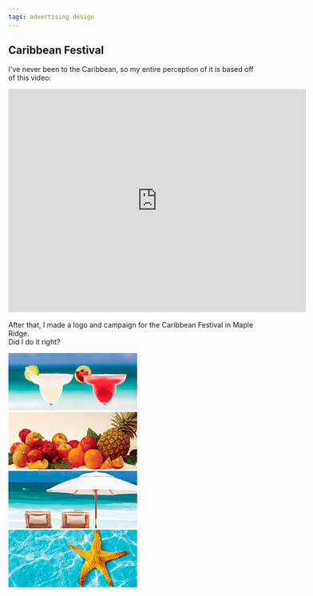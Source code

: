 ```yaml
---
tags: advertising design
---
```


<article>
<h1>Caribbean Festival</h1>
<section>
<p>I've never been to the Caribbean, so my entire perception of it is based off of this video:</p>
<iframe width="596" height="447" src="http://www.youtube.com/embed/ZAS6NU93dfs?rel=0" frameborder="0" allowfullscreen></iframe>
<p>After that, I made a logo and campaign for the Caribbean Festival in Maple Ridge.<br/>Did I do it right?</p>
</section>
<aside>
<a href="images/CaribbeanFestival1.jpg" class="luminous" title="Caribbean Festival Banner Advertisement" rel="Caribbean Festival"><img src="images/CaribbeanFestival1-thumb.jpg" width="258" height="115"></a>
<a href="images/CaribbeanFestival2.jpg" class="luminous" title="Caribbean Festival Banner Advertisement" rel="Caribbean Festival"><img src="images/CaribbeanFestival2-thumb.jpg" width="258" height="115"></a>
<a href="images/CaribbeanFestival3.jpg" class="luminous" title="Caribbean Festival Banner Advertisement" rel="Caribbean Festival"><img src="images/CaribbeanFestival3-thumb.jpg" width="258" height="115"></a>
<a href="images/CaribbeanFestival4.jpg" class="luminous" title="Caribbean Festival Banner Advertisement" rel="Caribbean Festival"><img src="images/CaribbeanFestival4-thumb.jpg" width="258" height="115"></a>
<a href="images/CaribbeanFestivalLogo.png" class="luminous" title="Caribbean Festival Logo" rel="Caribbean Festival"></a>
</aside>
</article>

